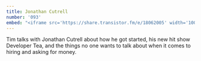 ```yaml
---
title: Jonathan Cutrell
number: '093'
embed: "<iframe src='https://share.transistor.fm/e/18062005' width='100%' height='180' frameborder='0' scrolling='no' seamless='true'></iframe>"
---
```

Tim talks with Jonathan Cutrell about how he got started, his new hit show Developer Tea, and the things no one wants to talk about when it comes to hiring and asking for money.
